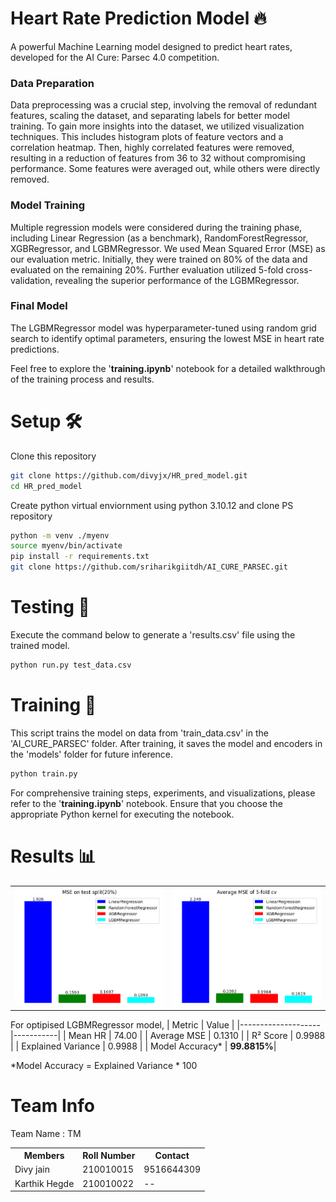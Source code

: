 # Heart Rate Prediction Model 🔥
A powerful Machine Learning model designed to predict heart rates, developed for the AI Cure: Parsec 4.0 competition.

### Data Preparation
Data preprocessing was a crucial step, involving the removal of redundant features, scaling the dataset, and separating labels for better model training. To gain more insights into the dataset, we utilized visualization techniques. This includes histogram plots of feature vectors and a correlation heatmap. Then, highly correlated features were removed, resulting in a reduction of features from 36 to 32 without compromising performance. Some features were averaged out, while others were directly removed.

### Model Training
Multiple regression models were considered during the training phase, including Linear Regression (as a benchmark), RandomForestRegressor, XGBRegressor, and LGBMRegressor. We used Mean Squared Error (MSE) as our evaluation metric.  Initially, they were trained on 80% of the data and evaluated on the remaining 20%. Further evaluation utilized 5-fold cross-validation, revealing the superior performance of the LGBMRegressor. 

### Final Model
The LGBMRegressor model was hyperparameter-tuned using random grid search to identify optimal parameters, ensuring the lowest MSE in heart rate predictions.

Feel free to explore the '**training.ipynb**' notebook for a detailed walkthrough of the training process and results. 

# Setup 🛠️
Clone this repository
```bash
git clone https://github.com/divyjx/HR_pred_model.git
cd HR_pred_model
```
Create python virtual enviornment using python 3.10.12 and clone PS repository
```bash
python -m venv ./myenv
source myenv/bin/activate
pip install -r requirements.txt
git clone https://github.com/sriharikgiitdh/AI_CURE_PARSEC.git
```

# Testing 🧪
Execute the command below to generate a 'results.csv' file using the trained model.
```bash
python run.py test_data.csv
```

# Training 🚀
This script trains the model on data from 'train_data.csv' in the 'AI_CURE_PARSEC' folder. After training, it saves the model and encoders in the 'models' folder for future inference.
```bash
python train.py 
```
For comprehensive training steps, experiments, and visualizations, please refer to the '**training.ipynb**' notebook. Ensure that you choose the appropriate Python kernel for executing the notebook.

# Results 📊
<table>
  <tr>
    <td>
      <img src="https://github.com/divyjx/HR_pred_model/blob/main/images/test_80_20.png?raw=true" alt="Result on test split(20%)" style="width: 100%;"/>
    </td>
    <td>
      <img src="https://github.com/divyjx/HR_pred_model/blob/main/images/test_5_fold.png?raw=true" alt="Results of 5-Fold Cross Validation" style="width: 100%;"/>
    </td>
  </tr>
</table>


For optipised LGBMRegressor model, 
| Metric             | Value     |
|--------------------|-----------|
| Mean HR            | 74.00     |
| Average MSE        | 0.1310    |
| R²  Score          | 0.9988    |
| Explained Variance | 0.9988    |
| Model Accuracy*    | **99.8815%**|

*Model Accuracy = Explained Variance * 100
# Team Info 
Team Name : TM 
<center>
<table >
  <tr>
    <th><b>Members</b></th>
    <th> <b>Roll Number</b></th>
    <th><b>Contact</b> </th>
  </tr>
  
  <tr>
    <td>Divy jain</td>
    <td>210010015</td>
    <td>9516644309</td>
  </tr>
  
  <tr>
    <td>Karthik Hegde</td>
    <td>210010022</td>
    <td>--</td>
  </tr>
</table>
</center>




